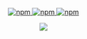 <p align="center">
    <a href="https://www.npmjs.com/package/react-ts-popup">
        <img src="https://img.shields.io/npm/v/react-ts-popup" alt="npm" data-canonical-src="https://img.shields.io/npm/v/react-ts-popup.svg?maxAge=86400" style="max-width:100%;" />
    </a>
    <a href="https://www.npmjs.com/package/react-ts-popup">
        <img src="https://img.shields.io/npm/dm/react-ts-popup.svg?maxAge=86400" alt="npm" style="max-width:100%;" />
    </a>
    <a href="https://www.npmjs.com/package/react-ts-popup">
        <img src="https://camo.githubusercontent.com/99c9f0ca43fd6c2dd1c956ffc1cb48c74aa2e88d/68747470733a2f2f696d672e736869656c64732e696f2f6e706d2f6c2f72656163742d706f7075702e7376673f6d61784167653d3836343030" alt="npm" data-canonical-src="https://img.shields.io/npm/l/react-ts-popup.svg?maxAge=86400" style="max-width:100%;" />
    </a>
</p>

<p align="center">
  <img src="https://github.com/FaruNuriSonmez/react-examples/blob/components/popup/public/v1.gif" />
</p>
